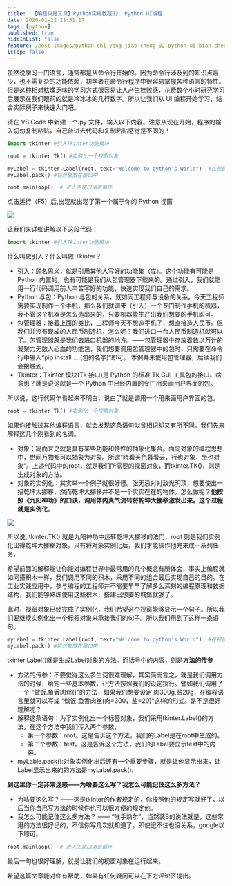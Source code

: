 ```yaml
---
title: '【编程只是工具】Python实用教程02  Python UI编程'
date: 2020-01-22 21:51:17
tags: [python]
published: true
hideInList: false
feature: /post-images/python-shi-yong-jiao-cheng-02-python-ui-bian-cheng.jpeg
isTop: false
---
```

虽然说学习一门语言，通常都是从命令行开始的。因为命令行涉及到的知识点最少，也不需复杂的功能依赖，初学者在命令行程序中很容易掌握各种语言的特性。但是这种相对枯燥乏味的学习方式很容易让人产生挫败感，花费数个小时研究学习后展示在我们眼前的就是冷冰冰的几行数字。所以让我们从 UI 编程开始学习，结合实际例子来快速入门吧。

请在 VS Code 中新建一个.py 文件，输入以下内容。注意从现在开始，程序的输入切勿复制粘贴，自己敲进去代码和复制粘贴感觉是不同的！

```python
import tkinter #引入Tkinter功能模块

root = tkinter.Tk() #实例化一个视窗对象

myLabel = tkinter.Label(root, text="Welcome to python's World")  #在视窗对象中实例化一个Label对象
myLabel.pack() #将对象放在窗口中

root.mainloop()  # 进入主窗口消息循环
```

点击运行（F5）后,出现就出现了第一个属于你的 Python 视窗

![](http://doc.xr1228.com//post-images/1579701131042.png)

让我们来详细讲解以下这段代码：

```python
import tkinter #引入Tkinter功能模块
```

什么叫做引入？什么叫做 Tkinter？

- 引入：顾名思义，就是引用其他人写好的功能集（库）。这个功能有可能是 Python 内置的，也有可能是我们从包管理器下载来的。通过引入，我们就能用一行代码调用前人辛苦写好的功能，快速实现我们自己的需求。
- Python 与包：Python 与包的关系，就如同工程师与设备的关系。今天工程师需要实现制作一个手机，那么我们就调来（引入）一个专门制作手机的机器，我不管这个机器是怎么造出来的，只要机器能生产出我们想要的手机即可。
- 包管理器：接着上面的类比，工程师今天不想造手机了，想直接造人民币。但我们并没有现成的人民币制造机，怎么呢？我们进口一台人民币制造机就可以了。包管理器就是我们去进口机器的地方。——包管理器中存放着数以万计的凝聚力无数人心血的功能包，我们想要调用包管理器中的包时，只需要在命令行中输入“pip install ....(包的名字)“即可。 本例并未使用包管理器，后续我们会接触到。
- Tkinter：Tkinter 模块(Tk 接口)是 Python 的标准 Tk GUI 工具包的接口。啥意思？就是说这就是一个 Python 中已经内置的专门用来画用户界面的包。

所以说，这行代码乍看起来不明白，说白了就是调用一个用来画用户界面的包。

```python
root = tkinter.Tk() #实例化一个视窗对象
```

如果你接触过其他编程语言，就会发现这条语句似曾相识却又有所不同。我们先来解释这几个刚看到的名词。

- 对象：简而言之就是具有某些功能和特性的抽象化集合。面向对象的编程思想中，世间万物都可以抽象为对象。所谓“晓看天色暮看云，行也对象，坐也对象“。上述代码中的root，就是我们所需要的视窗对象，而tkinter.TK()，则是生成对象的方法。
- 对象的实例化：其实举一个例子就很好懂。张无忌对对敌光明顶，想要使出一招乾坤大挪移，然而乾坤大挪移并不是一个实实在在的物体，怎么做呢？**他按照《九阳神功》的口诀，调用体内真气流转将乾坤大挪移激发出来。**这个过程就是**实例化**。

![](http://doc.xr1228.com//post-images/1579701158947.gif)

所以说, tkinter.TK() 就是九阳神功中运转乾坤大挪移的法门，root 则是我们实例化出得乾坤大挪移对象。只有将对象实例化后，我们才能操作他完来成一系列任务。

希望前面的解释能让你能对编程世界中最常用的几个概念有所体会，事实上编程就如同搭积木一样，我们调用不同的积木，采用不同的组合最后实现自己的目的。在工业实践应用中，参与编程的工程师并不需要早早了解多么深刻的编程原理和数据结构，我们能够熟练使用这些积木，搭建出想要的城堡就够了。

此时，视窗对象已经完成了实例化，我们希望这个视窗能够显示一个句子。所以我们要继续实例化出一个标签对象来承接我们的句子。所以我们用到了这样一条语句。

```python
myLabel = tkinter.Label(root, text="Welcome to python's World")  #在视窗对象中实例化一个Label对象
myLabel.pack() #将对象放在窗口中
```

tkinter.Label()就是生成Label对象的方法。而括号中的内容，则是**方法的传参**

- 方法的传参：不要觉得这么多生词很难理解，其实简而言之，就是我们调用方法的时候，给定一些基本参数，让方法按照我们的设定执行。譬如我们调用了一个 "做饭.鱼香肉丝()"的方法，如果我们想要设定 肉300g,盐20g，在编程语言里就可以写成 “做饭.鱼香肉丝(肉=300，盐=20)“这样的形式。是不是很好理解呢？
- 解释这条语句：为了实例化出一个标签对象，我们采用tkinter.Label()的方法，在这个方法中我们传入两个参数，
  - 第一个参数：root。这是告诉这个方法，我们的Label是在root中生成的。
  - 第二个参数：test。这是告诉这个方法，我们的Label要显示test中的内容。
- myLable.pack():对象实例化出后还有一个重要步骤，就是让他显示出来，让Label显示出来的的方法是myLabel.pack().
  
**到这里你一定非常迷惑——为啥要这么写？我怎么可能记住这么多方法？**
- 为啥要这么写？ ——这是tkinter的作者规定的，你按照他的规定写就好了，以后当你自己写方法的时候你也可以很方便的规定他。
- 我怎么可能记住这么多方法？ —— “唯手熟尔”，当然装B的说法就是，这些常用的方法很好记的，不信你写几次就知道了。即使记不住也没关系，google以下即可。


```python
root.mainloop()  # 进入主窗口消息循环
```

最后一句也很好理解，就是让我们的视窗对象在运行起来。

希望这篇文章能对你有帮助，如果有任何疑问可以在下方评论区提出。